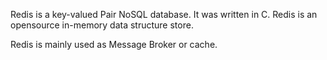 Redis is a key-valued Pair NoSQL database. It was written in C. Redis is an opensource in-memory data structure store.

Redis is mainly used as Message Broker or cache.


